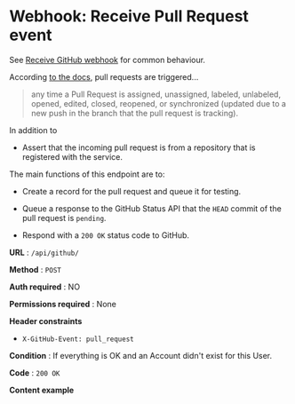 # Webhook: Receive Pull Request event

See [Receive GitHub webhook](post.md) for common behaviour.

According [to the docs](https://developer.github.com/webhooks/#events), pull
requests are triggered...

> any time a Pull Request is assigned, unassigned, labeled, unlabeled, opened,
> edited, closed, reopened, or synchronized (updated due to a new push in the
> branch that the pull request is tracking).

In addition to


* Assert that the incoming pull request is from a repository that is registered
    with the service.

The main functions of this endpoint are to:


* Create a record for the pull request and queue it for testing.

* Queue a response to the GitHub Status API that the `HEAD` commit of the pull
    request is `pending`.

* Respond with a `200 OK` status code to GitHub.


**URL** : `/api/github/`

**Method** : `POST`

**Auth required** : NO

**Permissions required** : None

**Header constraints**

* `X-GitHub-Event: pull_request`


**Condition** : If everything is OK and an Account didn't exist for this User.

**Code** : `200 OK`

**Content example**
